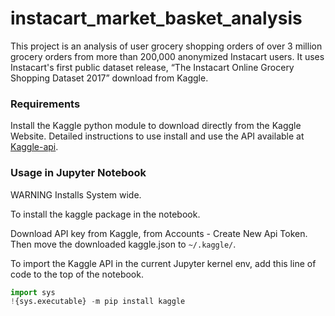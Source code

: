 # instacart_market_basket_analysis
This project is an analysis of user grocery shopping orders of over 3 million grocery orders from more than 200,000 anonymized Instacart users. It uses Instacart's first public dataset release, “The Instacart Online Grocery Shopping Dataset 2017” download from Kaggle.

### Requirements

Install the Kaggle python module to download directly from the Kaggle Website.
Detailed instructions to use install and use the API available at
<a href='https://github.com/Kaggle/kaggle-api'>Kaggle-api</a>.

### Usage in Jupyter Notebook

WARNING Installs System wide.

To install the kaggle package in the notebook.

Download API key from Kaggle, from Accounts - Create New Api Token. Then
move the downloaded kaggle.json to ``~/.kaggle/``.

To import the Kaggle API in the current Jupyter kernel env, add this
line of code to the top of the notebook.

```python
import sys
!{sys.executable} -m pip install kaggle
```
